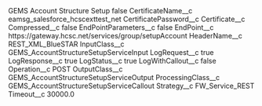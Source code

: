 <?xml version="1.0" encoding="UTF-8"?>
<CustomMetadata xmlns="http://soap.sforce.com/2006/04/metadata" xmlns:xsi="http://www.w3.org/2001/XMLSchema-instance" xmlns:xsd="http://www.w3.org/2001/XMLSchema">
    <label>GEMS Account Structure Setup</label>
    <protected>false</protected>
    <values>
        <field>CertificateName__c</field>
        <value xsi:type="xsd:string">eamsg_salesforce_hcscexttest_net</value>
    </values>
    <values>
        <field>CertificatePassword__c</field>
        <value xsi:nil="true"/>
    </values>
    <values>
        <field>Certificate__c</field>
        <value xsi:nil="true"/>
    </values>
    <values>
        <field>Compressed__c</field>
        <value xsi:type="xsd:boolean">false</value>
    </values>
    <values>
        <field>EndPointParameters__c</field>
        <value xsi:type="xsd:boolean">false</value>
    </values>
    <values>
        <field>EndPoint__c</field>
        <value xsi:type="xsd:string">https://gateway.hcsc.net/services/group/setupAccount</value>
    </values>
    <values>
        <field>HeaderName__c</field>
        <value xsi:type="xsd:string">REST_XML_BlueSTAR</value>
    </values>
    <values>
        <field>InputClass__c</field>
        <value xsi:type="xsd:string">GEMS_AccountStructureSetupServiceInput</value>
    </values>
    <values>
        <field>LogRequest__c</field>
        <value xsi:type="xsd:boolean">true</value>
    </values>
    <values>
        <field>LogResponse__c</field>
        <value xsi:type="xsd:boolean">true</value>
    </values>
    <values>
        <field>LogStatus__c</field>
        <value xsi:type="xsd:boolean">true</value>
    </values>
    <values>
        <field>LogWithCallout__c</field>
        <value xsi:type="xsd:boolean">false</value>
    </values>
    <values>
        <field>Operation__c</field>
        <value xsi:type="xsd:string">POST</value>
    </values>
    <values>
        <field>OutputClass__c</field>
        <value xsi:type="xsd:string">GEMS_AccountStructureSetupServiceOutput</value>
    </values>
    <values>
        <field>ProcessingClass__c</field>
        <value xsi:type="xsd:string">GEMS_AccountStructureSetupServiceCallout</value>
    </values>
    <values>
        <field>Strategy__c</field>
        <value xsi:type="xsd:string">FW_Service_REST</value>
    </values>
    <values>
        <field>Timeout__c</field>
        <value xsi:type="xsd:double">30000.0</value>
    </values>
</CustomMetadata>

